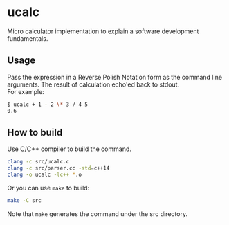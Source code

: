# ucalc
Micro calculator implementation to explain a software development fundamentals.


## Usage

Pass the expression in a Reverse Polish Notation form as the command line
arguments. The result of calculation echo'ed back to stdout.  
For example:
```sh
$ ucalc + 1 - 2 \* 3 / 4 5
0.6
```


## How to build

Use C/C++ compiler to build the command.
```sh
clang -c src/ucalc.c
clang -c src/parser.cc -std=c++14
clang -o ucalc -lc++ *.o
```

Or you can use `make` to build:
```sh
make -C src
```

Note that `make` generates the command under the src directory.
